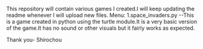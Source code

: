 This repository will contain various games I created.I will keep updating the readme whenever I will upload new files.
Menu:
1.space_invaders.py     --This is a game created in python using the turtle module.It is a very basic version of the game.It has no sound or other visuals but it fairly works as expected.


Thank you-
Shirochou
